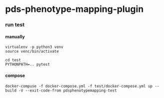 # pds-phenotype-mapping-plugin


### run test

#### manually

```
virtualenv -p python3 venv
source venc/bin/activate
```

```
cd test
PYTHONPATH=.. pytest
```

#### compose
```
docker-compuse -f docker-compose.yml -f test/docker-compose.yml up --build -V --exit-code-from pdsphenotypemapping-test
```